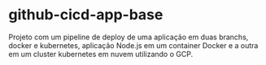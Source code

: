 # github-cicd-app-base
Projeto com um pipeline de deploy de uma aplicação em duas branchs, docker e kubernetes, aplicação Node.js em um container Docker e a outra em um cluster kubernetes em nuvem utilizando o GCP.
